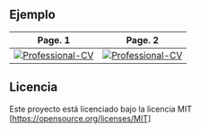 ## Ejemplo
| Page. 1 | Page. 2 |
|:---:|:---:|
| [![Professional-CV](http://latex.ppizarror.com/examples/professional_cv/cv_pag_1.png)](https://github.com/Template-Latex/Professional-CV/raw/master/cv.pdf)  | [![Professional-CV](http://latex.ppizarror.com/examples/professional_cv/cv_pag_2.png)](https://github.com/Template-Latex/Professional-CV/raw/master/cv.pdf) |

## Licencia
Este proyecto está licenciado bajo la licencia MIT [https://opensource.org/licenses/MIT]
